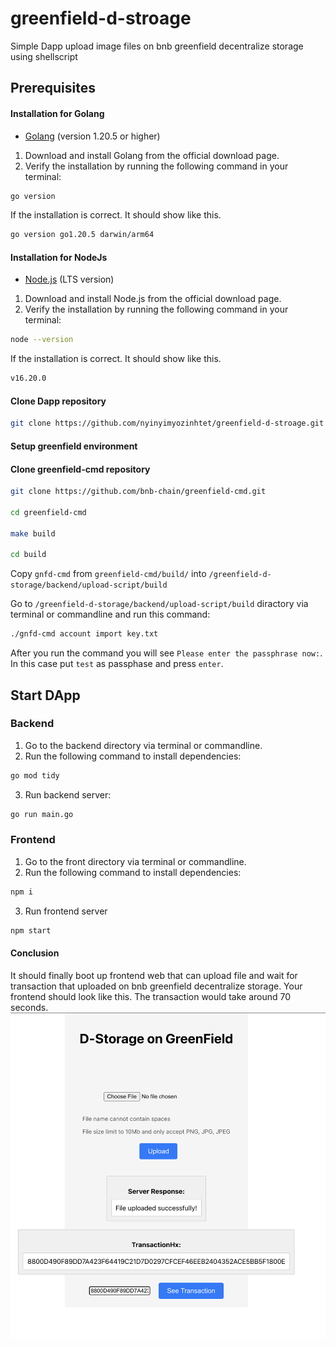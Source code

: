 # greenfield-d-stroage
Simple Dapp upload image files on bnb greenfield decentralize storage using shellscript

## Prerequisites
#### Installation for Golang
- [Golang](https://go.dev/doc/install) (version 1.20.5 or higher)
1. Download and install Golang from the official download page.
2. Verify the installation by running the following command in your terminal:

```bash
go version
```
If the installation is correct. It should show like this.

```bash
go version go1.20.5 darwin/arm64
```
#### Installation for NodeJs
- [Node.js](https://nodejs.org/en/download) (LTS version)

1. Download and install Node.js from the official download page.
2. Verify the installation by running the following command in your terminal:

```bash
node --version
```

If the installation is correct. It should show like this.

```bash
v16.20.0
```
#### Clone Dapp repository

```bash
git clone https://github.com/nyinyimyozinhtet/greenfield-d-stroage.git
```

#### Setup greenfield environment
#### Clone greenfield-cmd repository

```bash
git clone https://github.com/bnb-chain/greenfield-cmd.git

cd greenfield-cmd

make build

cd build
```

Copy ```gnfd-cmd``` from ```greenfield-cmd/build/``` into ```/greenfield-d-storage/backend/upload-script/build``` 

Go to ```/greenfield-d-storage/backend/upload-script/build``` diractory via terminal or commandline and run this command:
```bash
./gnfd-cmd account import key.txt
```
After you run the command you will see ```Please enter the passphrase now:```. In this case put ```test``` as passphase and press ```enter```.

## Start DApp
### Backend
1. Go to the backend directory via terminal or commandline.
2. Run the following command to install dependencies:
```bash
go mod tidy
```
3. Run backend server:
```bash
go run main.go
```
### Frontend
1. Go to the front directory via terminal or commandline.
2. Run the following command to install dependencies:
```bash
npm i
```
3. Run frontend server
```bash
npm start
```

#### Conclusion
It should finally boot up frontend web that can upload file and wait for transaction that uploaded on bnb greenfield decentralize storage.
Your frontend should look like this. The transaction would take around 70 seconds.
![Alternative text for the image](./frontend/public/front-end-screenshot.png)

